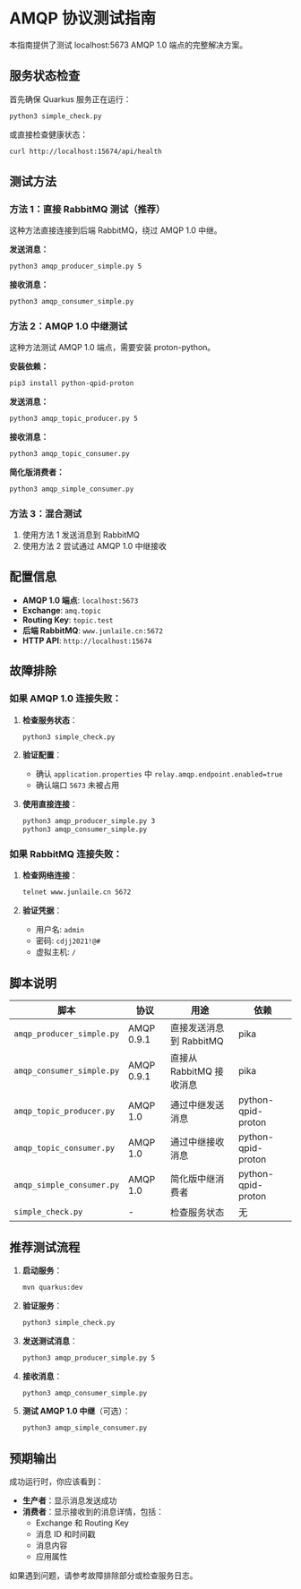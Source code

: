 # AMQP 协议测试指南

本指南提供了测试 localhost:5673 AMQP 1.0 端点的完整解决方案。

## 服务状态检查

首先确保 Quarkus 服务正在运行：
```bash
python3 simple_check.py
```

或直接检查健康状态：
```bash
curl http://localhost:15674/api/health
```

## 测试方法

### 方法 1：直接 RabbitMQ 测试（推荐）

这种方法直接连接到后端 RabbitMQ，绕过 AMQP 1.0 中继。

**发送消息：**
```bash
python3 amqp_producer_simple.py 5
```

**接收消息：**
```bash
python3 amqp_consumer_simple.py
```

### 方法 2：AMQP 1.0 中继测试

这种方法测试 AMQP 1.0 端点，需要安装 proton-python。

**安装依赖：**
```bash
pip3 install python-qpid-proton
```

**发送消息：**
```bash
python3 amqp_topic_producer.py 5
```

**接收消息：**
```bash
python3 amqp_topic_consumer.py
```

**简化版消费者：**
```bash
python3 amqp_simple_consumer.py
```

### 方法 3：混合测试

1. 使用方法 1 发送消息到 RabbitMQ
2. 使用方法 2 尝试通过 AMQP 1.0 中继接收

## 配置信息

- **AMQP 1.0 端点**: `localhost:5673`
- **Exchange**: `amq.topic`
- **Routing Key**: `topic.test`
- **后端 RabbitMQ**: `www.junlaile.cn:5672`
- **HTTP API**: `http://localhost:15674`

## 故障排除

### 如果 AMQP 1.0 连接失败：

1. **检查服务状态**：
   ```bash
   python3 simple_check.py
   ```

2. **验证配置**：
   - 确认 `application.properties` 中 `relay.amqp.endpoint.enabled=true`
   - 确认端口 `5673` 未被占用

3. **使用直接连接**：
   ```bash
   python3 amqp_producer_simple.py 3
   python3 amqp_consumer_simple.py
   ```

### 如果 RabbitMQ 连接失败：

1. **检查网络连接**：
   ```bash
   telnet www.junlaile.cn 5672
   ```

2. **验证凭据**：
   - 用户名: `admin`
   - 密码: `cdjj2021!@#`
   - 虚拟主机: `/`

## 脚本说明

| 脚本 | 协议 | 用途 | 依赖 |
|------|------|------|------|
| `amqp_producer_simple.py` | AMQP 0.9.1 | 直接发送消息到 RabbitMQ | pika |
| `amqp_consumer_simple.py` | AMQP 0.9.1 | 直接从 RabbitMQ 接收消息 | pika |
| `amqp_topic_producer.py` | AMQP 1.0 | 通过中继发送消息 | python-qpid-proton |
| `amqp_topic_consumer.py` | AMQP 1.0 | 通过中继接收消息 | python-qpid-proton |
| `amqp_simple_consumer.py` | AMQP 1.0 | 简化版中继消费者 | python-qpid-proton |
| `simple_check.py` | - | 检查服务状态 | 无 |

## 推荐测试流程

1. **启动服务**：
   ```bash
   mvn quarkus:dev
   ```

2. **验证服务**：
   ```bash
   python3 simple_check.py
   ```

3. **发送测试消息**：
   ```bash
   python3 amqp_producer_simple.py 5
   ```

4. **接收消息**：
   ```bash
   python3 amqp_consumer_simple.py
   ```

5. **测试 AMQP 1.0 中继**（可选）：
   ```bash
   python3 amqp_simple_consumer.py
   ```

## 预期输出

成功运行时，你应该看到：

- **生产者**：显示消息发送成功
- **消费者**：显示接收到的消息详情，包括：
  - Exchange 和 Routing Key
  - 消息 ID 和时间戳
  - 消息内容
  - 应用属性

如果遇到问题，请参考故障排除部分或检查服务日志。